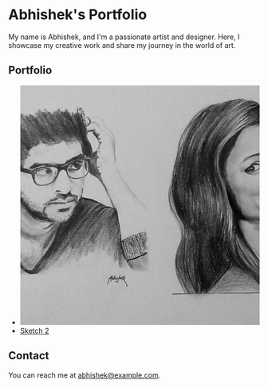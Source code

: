 # Abhishek's Portfolio

My name is Abhishek, and I'm a passionate artist and designer. Here, I showcase my creative work and share my journey in the world of art.

## Portfolio

- ![Sketch 1](sketch1.jpg)
  <script>
  function enlargeImage() {
    var img = document.querySelector("img");
    img.style.transform = "scale(1.2)";
  }
  function shrinkImage() {
    var img = document.querySelector("img");
    img.style.transform = "scale(1)";
  }
  var img = document.querySelector("img");
  img.addEventListener("mouseover", enlargeImage);
  img.addEventListener("mouseout", shrinkImage);
  </script>
- [Sketch 2](sketch2.jpg)

## Contact

You can reach me at abhishek@example.com.
